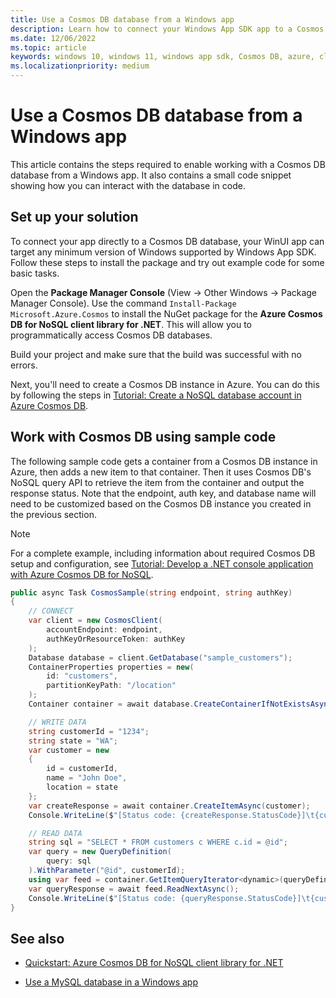 ```yaml
---
title: Use a Cosmos DB database from a Windows app
description: Learn how to connect your Windows App SDK app to a Cosmos DB database and test the connection programmatically.
ms.date: 12/06/2022
ms.topic: article
keywords: windows 10, windows 11, windows app sdk, Cosmos DB, azure, cloud, nosql, database
ms.localizationpriority: medium
---
```


# Use a Cosmos DB database from a Windows app

This article contains the steps required to enable working with a Cosmos DB database from a Windows app. It also contains a small code snippet showing how you can interact with the database in code.

## Set up your solution

To connect your app directly to a Cosmos DB database, your WinUI app can target any minimum version of Windows supported by Windows App SDK. Follow these steps to install the package and try out example code for some basic tasks.

Open the **Package Manager Console** (View -> Other Windows -> Package Manager Console). Use the command `Install-Package Microsoft.Azure.Cosmos` to install the NuGet package for the **Azure Cosmos DB for NoSQL client library for .NET**. This will allow you to programmatically access Cosmos DB databases.

Build your project and make sure that the build was successful with no errors.

Next, you'll need to create a Cosmos DB instance in Azure. You can do this by following the steps in [Tutorial: Create a NoSQL database account in Azure Cosmos DB](/azure/cosmos-db/create-cosmosdb-resources-portal).

## Work with Cosmos DB using sample code

The following sample code gets a container from a Cosmos DB instance in Azure, then adds a new item to that container. Then it uses Cosmos DB's NoSQL query API to retrieve the item from the container and output the response status. Note that the endpoint, auth key, and database name will need to be customized based on the Cosmos DB instance you created in the previous section.

> [!NOTE]
> For a complete example, including information about required Cosmos DB setup and configuration, see [Tutorial: Develop a .NET console application with Azure Cosmos DB for NoSQL](/azure/cosmos-db/nosql/tutorial-dotnet-console-app).

```csharp
public async Task CosmosSample(string endpoint, string authKey)
{
    // CONNECT
    var client = new CosmosClient(
        accountEndpoint: endpoint,
        authKeyOrResourceToken: authKey
    );
    Database database = client.GetDatabase("sample_customers");
    ContainerProperties properties = new(
        id: "customers",
        partitionKeyPath: "/location"
    );
    Container container = await database.CreateContainerIfNotExistsAsync(properties);

    // WRITE DATA
    string customerId = "1234";
    string state = "WA";
    var customer = new
    {
        id = customerId,
        name = "John Doe",
        location = state
    };
    var createResponse = await container.CreateItemAsync(customer);
    Console.WriteLine($"[Status code: {createResponse.StatusCode}]\t{customerId}");

    // READ DATA
    string sql = "SELECT * FROM customers c WHERE c.id = @id";
    var query = new QueryDefinition(
        query: sql
    ).WithParameter("@id", customerId);
    using var feed = container.GetItemQueryIterator<dynamic>(queryDefinition: query);
    var queryResponse = await feed.ReadNextAsync();
    Console.WriteLine($"[Status code: {queryResponse.StatusCode}]\t{customerId}");
}
```

## See also

- [Quickstart: Azure Cosmos DB for NoSQL client library for .NET](/azure/cosmos-db/nosql/quickstart-dotnet)

- [Use a MySQL database in a Windows app](mysql-database.md)
